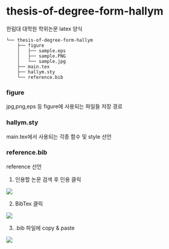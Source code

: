 # thesis-of-degree-form-hallym

한림대 대학원 학위논문 latex 양식

```
└── thesis-of-degree-form-hallym
    ├── figure
    │   ├── sample.eps
    │   ├── sample.PNG
    │   └── sample.jpg
    ├── main.tex
    ├── hallym.sty
    └── reference.bib
```

### figure

jpg,png,eps 등 figure에 사용되는 파일들 저장 경로

### hallym.sty

main.tex에서 사용되는 각종 함수 및 style 선언

### reference.bib

reference 선언

1. 인용할 논문 검색 후 인용 클릭

![](https://images.velog.io/images/jyong0719/post/6685ed32-b1bc-4396-919e-f806a9f350db/image.png)

2. BibTex 클릭

![](https://images.velog.io/images/jyong0719/post/9af57f65-7bee-4cde-8a37-859ab3fac33f/image.png)

3. .bib 파일에 copy & paste

![](https://images.velog.io/images/jyong0719/post/c2d2420c-89ce-4c18-8e06-9ff56ece2d92/image.png)

